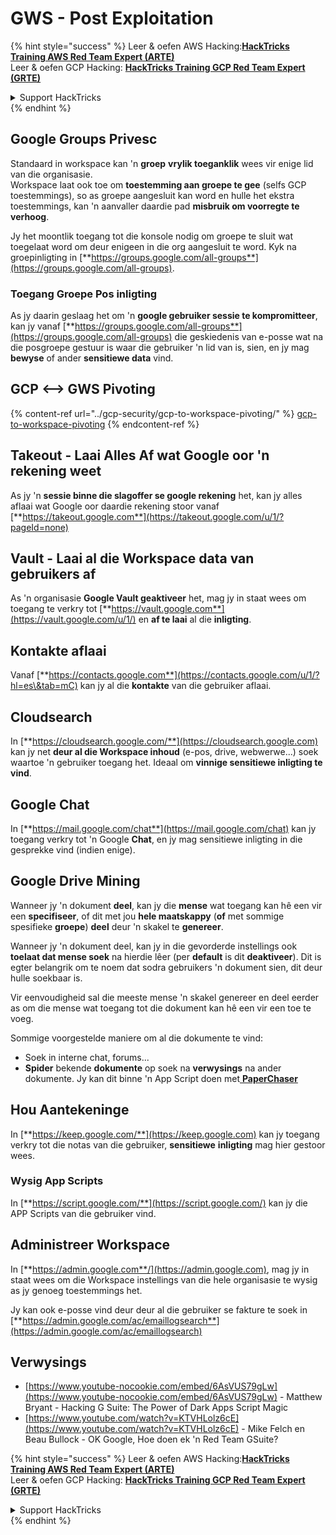 # GWS - Post Exploitation

{% hint style="success" %}
Leer & oefen AWS Hacking:<img src="../../.gitbook/assets/image (1).png" alt="" data-size="line">[**HackTricks Training AWS Red Team Expert (ARTE)**](https://training.hacktricks.xyz/courses/arte)<img src="../../.gitbook/assets/image (1).png" alt="" data-size="line">\
Leer & oefen GCP Hacking: <img src="../../.gitbook/assets/image (2).png" alt="" data-size="line">[**HackTricks Training GCP Red Team Expert (GRTE)**<img src="../../.gitbook/assets/image (2).png" alt="" data-size="line">](https://training.hacktricks.xyz/courses/grte)

<details>

<summary>Support HackTricks</summary>

* Kyk na die [**subskripsie planne**](https://github.com/sponsors/carlospolop)!
* **Sluit aan by die** 💬 [**Discord groep**](https://discord.gg/hRep4RUj7f) of die [**telegram groep**](https://t.me/peass) of **volg** ons op **Twitter** 🐦 [**@hacktricks\_live**](https://twitter.com/hacktricks\_live)**.**
* **Deel hacking truuks deur PRs in te dien na die** [**HackTricks**](https://github.com/carlospolop/hacktricks) en [**HackTricks Cloud**](https://github.com/carlospolop/hacktricks-cloud) github repos.

</details>
{% endhint %}

## Google Groups Privesc

Standaard in workspace kan 'n **groep** **vrylik toeganklik** wees vir enige lid van die organisasie.\
Workspace laat ook toe om **toestemming aan groepe te gee** (selfs GCP toestemmings), so as groepe aangesluit kan word en hulle het ekstra toestemmings, kan 'n aanvaller daardie pad **misbruik om voorregte te verhoog**.

Jy het moontlik toegang tot die konsole nodig om groepe te sluit wat toegelaat word om deur enigeen in die org aangesluit te word. Kyk na groepinligting in [**https://groups.google.com/all-groups**](https://groups.google.com/all-groups).

### Toegang Groepe Pos inligting

As jy daarin geslaag het om 'n **google gebruiker sessie te kompromitteer**, kan jy vanaf [**https://groups.google.com/all-groups**](https://groups.google.com/all-groups) die geskiedenis van e-posse wat na die posgroepe gestuur is waar die gebruiker 'n lid van is, sien, en jy mag **bewyse** of ander **sensitiewe data** vind.

## GCP <--> GWS Pivoting

{% content-ref url="../gcp-security/gcp-to-workspace-pivoting/" %}
[gcp-to-workspace-pivoting](../gcp-security/gcp-to-workspace-pivoting/)
{% endcontent-ref %}

## Takeout - Laai Alles Af wat Google oor 'n rekening weet

As jy 'n **sessie binne die slagoffer se google rekening** het, kan jy alles aflaai wat Google oor daardie rekening stoor vanaf [**https://takeout.google.com**](https://takeout.google.com/u/1/?pageId=none)

## Vault - Laai al die Workspace data van gebruikers af

As 'n organisasie **Google Vault geaktiveer** het, mag jy in staat wees om toegang te verkry tot [**https://vault.google.com**](https://vault.google.com/u/1/) en **af te laai** al die **inligting**.

## Kontakte aflaai

Vanaf [**https://contacts.google.com**](https://contacts.google.com/u/1/?hl=es\&tab=mC) kan jy al die **kontakte** van die gebruiker aflaai.

## Cloudsearch

In [**https://cloudsearch.google.com/**](https://cloudsearch.google.com) kan jy net **deur al die Workspace inhoud** (e-pos, drive, webwerwe...) soek waartoe 'n gebruiker toegang het. Ideaal om **vinnige sensitiewe inligting te vind**.

## Google Chat

In [**https://mail.google.com/chat**](https://mail.google.com/chat) kan jy toegang verkry tot 'n Google **Chat**, en jy mag sensitiewe inligting in die gesprekke vind (indien enige).

## Google Drive Mining

Wanneer jy 'n dokument **deel**, kan jy die **mense** wat toegang kan hê een vir een **specifiseer**, of dit met jou **hele maatskappy** (**of** met sommige spesifieke **groepe**) **deel** deur 'n skakel te **genereer**.

Wanneer jy 'n dokument deel, kan jy in die gevorderde instellings ook **toelaat dat mense soek** na hierdie lêer (per **default** is dit **deaktiveer**). Dit is egter belangrik om te noem dat sodra gebruikers 'n dokument sien, dit deur hulle soekbaar is.

Vir eenvoudigheid sal die meeste mense 'n skakel genereer en deel eerder as om die mense wat toegang tot die dokument kan hê een vir een toe te voeg.

Sommige voorgestelde maniere om al die dokumente te vind:

* Soek in interne chat, forums...
* **Spider** bekende **dokumente** op soek na **verwysings** na ander dokumente. Jy kan dit binne 'n App Script doen met[ **PaperChaser**](https://github.com/mandatoryprogrammer/PaperChaser)

## **Hou Aantekeninge**

In [**https://keep.google.com/**](https://keep.google.com) kan jy toegang verkry tot die notas van die gebruiker, **sensitiewe** **inligting** mag hier gestoor wees.

### Wysig App Scripts

In [**https://script.google.com/**](https://script.google.com/) kan jy die APP Scripts van die gebruiker vind.

## **Administreer Workspace**

In [**https://admin.google.com**/](https://admin.google.com), mag jy in staat wees om die Workspace instellings van die hele organisasie te wysig as jy genoeg toestemmings het.

Jy kan ook e-posse vind deur deur al die gebruiker se fakture te soek in [**https://admin.google.com/ac/emaillogsearch**](https://admin.google.com/ac/emaillogsearch)

## Verwysings

* [https://www.youtube-nocookie.com/embed/6AsVUS79gLw](https://www.youtube-nocookie.com/embed/6AsVUS79gLw) - Matthew Bryant - Hacking G Suite: The Power of Dark Apps Script Magic
* [https://www.youtube.com/watch?v=KTVHLolz6cE](https://www.youtube.com/watch?v=KTVHLolz6cE) - Mike Felch en Beau Bullock - OK Google, Hoe doen ek 'n Red Team GSuite?

{% hint style="success" %}
Leer & oefen AWS Hacking:<img src="../../.gitbook/assets/image (1).png" alt="" data-size="line">[**HackTricks Training AWS Red Team Expert (ARTE)**](https://training.hacktricks.xyz/courses/arte)<img src="../../.gitbook/assets/image (1).png" alt="" data-size="line">\
Leer & oefen GCP Hacking: <img src="../../.gitbook/assets/image (2).png" alt="" data-size="line">[**HackTricks Training GCP Red Team Expert (GRTE)**<img src="../../.gitbook/assets/image (2).png" alt="" data-size="line">](https://training.hacktricks.xyz/courses/grte)

<details>

<summary>Support HackTricks</summary>

* Kyk na die [**subskripsie planne**](https://github.com/sponsors/carlospolop)!
* **Sluit aan by die** 💬 [**Discord groep**](https://discord.gg/hRep4RUj7f) of die [**telegram groep**](https://t.me/peass) of **volg** ons op **Twitter** 🐦 [**@hacktricks\_live**](https://twitter.com/hacktricks\_live)**.**
* **Deel hacking truuks deur PRs in te dien na die** [**HackTricks**](https://github.com/carlospolop/hacktricks) en [**HackTricks Cloud**](https://github.com/carlospolop/hacktricks-cloud) github repos.

</details>
{% endhint %}
